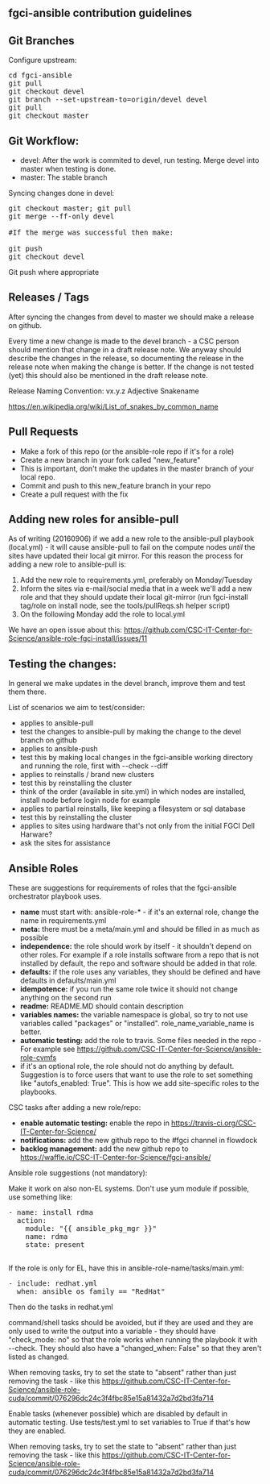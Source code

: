 fgci-ansible contribution guidelines
-------------------------

Git Branches
--------

Configure upstream:

<pre>
cd fgci-ansible 
git pull
git checkout devel
git branch --set-upstream-to=origin/devel devel
git pull
git checkout master
</pre>

Git Workflow:
---------

 - devel: After the work is commited to devel, run testing. Merge devel into master when testing is done.
 - master: The stable branch

Syncing changes done in devel:
<pre>
git checkout master; git pull
git merge --ff-only devel

#If the merge was successful then make:

git push
git checkout devel
</pre>

Git push where appropriate

Releases / Tags
--------

After syncing the changes from devel to master we should make a release on github.

Every time a new change is made to the devel branch - a CSC person should mention that change in a draft 
release note. We anyway should describe the changes in the release, so documenting the release in the
release note when making the change is better. If the change is not tested (yet) this should also be
mentioned in the draft release note.

Release Naming Convention: vx.y.z Adjective Snakename 

https://en.wikipedia.org/wiki/List_of_snakes_by_common_name


Pull Requests
-------------

 - Make a fork of this repo (or the ansible-role repo if it's for a role)
 - Create a new branch in your fork called "new_feature"
  - This is important, don't make the updates in the master branch of your local repo.
 - Commit and push to this new_feature branch in your repo
 - Create a pull request with the fix

Adding new roles for ansible-pull
---------------------------------

As of writing (20160906) if we add a new role to the ansible-pull playbook (local.yml) - it will cause ansible-pull to fail on the compute nodes _until_ the sites have updated their local git mirror. For this reason the process for adding a new role to ansible-pull is:

 1. Add the new role to requirements.yml, preferably on Monday/Tuesday
 2. Inform the sites via e-mail/social media that in a week we'll add a new role and that they should update their local git-mirror (run fgci-install tag/role on install node, see the tools/pullReqs.sh helper script)
 3. On the following Monday add the role to local.yml

We have an open issue about this: https://github.com/CSC-IT-Center-for-Science/ansible-role-fgci-install/issues/11

Testing the changes:
----------------

In general we make updates in the devel branch, improve them and test them there.

List of scenarios we aim to test/consider:
 - applies to ansible-pull
  - test the changes to ansible-pull by making the change to the devel branch on github
 - applies to ansible-push
  - test this by making local changes in the fgci-ansible working directory and running the role, first with --check --diff
 - applies to reinstalls / brand new clusters
  - test this by reinstalling the cluster
  - think of the order (available in site.yml) in which nodes are installed, install node before login node for example
 - applies to partial reinstalls, like keeping a filesystem or sql database
  - test this by reinstalling the cluster
 - applies to sites using hardware that's not only from the initial FGCI Dell Harware?
  - ask the sites for assistance


Ansible Roles
-------------

These are suggestions for requirements of roles that the fgci-ansible orchestrator playbook uses.

 - **name** must start with: ansible-role-* - if it's an external role, change the name in requirements.yml
 - **meta:** there must be a meta/main.yml and should be filled in as much as possible
 - **independence:** the role should work by itself - it shouldn't depend on other roles. For example if a role installs software from a repo that is not installed by default, the repo and software should be added in that role.
 - **defaults:** if the role uses any variables, they should be defined and have defaults in defaults/main.yml
 - **idempotence:** if you run the same role twice it should not change anything on the second run
 - **readme:**  README.MD should contain description
 - **variables names:**  the variable namespace is global, so try to not use variables called "packages" or "installed". role_name_variable_name is better.
 - **automatic testing:** add the role to travis. Some files needed in the repo - For example see https://github.com/CSC-IT-Center-for-Science/ansible-role-cvmfs
 - if it's an optional role, the role should not do anything by default. Suggestion is to force users that want to use the role to set something like "autofs_enabled: True". This is how we add site-specific roles to the playbooks.

CSC tasks after adding a new role/repo:
 - **enable automatic testing:** enable the repo in https://travis-ci.org/CSC-IT-Center-for-Science/
 - **notifications:** add the new github repo to the #fgci channel in flowdock
 - **backlog management:** add the new github repo to https://waffle.io/CSC-IT-Center-for-Science/fgci-ansible/

Ansible role suggestions (not mandatory):

Make it work on also non-EL systems. Don't use yum module if possible, use something like:

<pre>
- name: install rdma
  action: 
    module: "{{ ansible_pkg_mgr }}" 
    name: rdma 
    state: present
 </pre>

If the role is only for EL, have this in ansible-role-name/tasks/main.yml:

<pre>
- include: redhat.yml
  when: ansible_os_family == "RedHat"
</pre> 

Then do the tasks in redhat.yml 

command/shell tasks should be avoided, but if they are used and they are only used to write the output into a variable - they should have "check_mode: no" so that the role works when running the playbook it with --check. They should also have a "changed_when: False" so that they aren't listed as changed. 

When removing tasks, try to set the state to "absent" rather than just removing the task - like this https://github.com/CSC-IT-Center-for-Science/ansible-role-cuda/commit/076296dc24c3f4fbc85e15a81432a7d2bd3fa714

Enable tasks (whenever possible) which are disabled by default in automatic testing. Use tests/test.yml to set variables to True if that's how they are enabled.

When removing tasks, try to set the state to "absent" rather than just removing the task - like this https://github.com/CSC-IT-Center-for-Science/ansible-role-cuda/commit/076296dc24c3f4fbc85e15a81432a7d2bd3fa714


